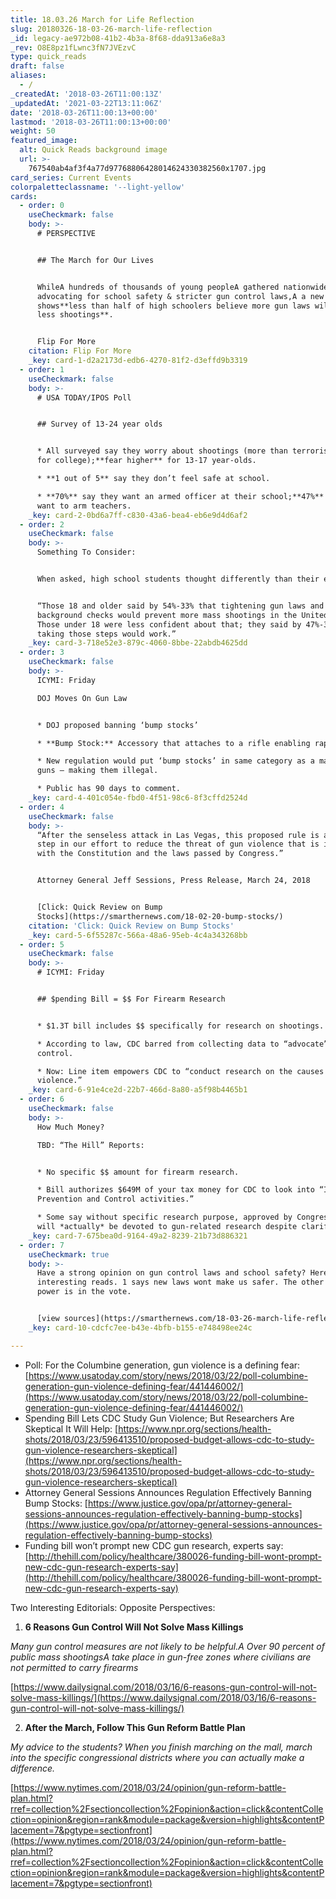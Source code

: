 ```yaml
---
title: 18.03.26 March for Life Reflection
slug: 20180326-18-03-26-march-life-reflection
_id: legacy-ae972b08-41b2-4b3a-8f68-dda913a6e8a3
_rev: O8E8pz1fLwnc3fN7JVEzvC
type: quick_reads
draft: false
aliases:
  - /
_createdAt: '2018-03-26T11:00:13Z'
_updatedAt: '2021-03-22T13:11:06Z'
date: '2018-03-26T11:00:13+00:00'
lastmod: '2018-03-26T11:00:13+00:00'
weight: 50
featured_image:
  alt: Quick Reads background image
  url: >-
    767540ab4af3f4a77d97768806428014624330382560x1707.jpg
card_series: Current Events
colorpaletteclassname: '--light-yellow'
cards:
  - order: 0
    useCheckmark: false
    body: >-
      # PERSPECTIVE


      ## The March for Our Lives


      WhileA hundreds of thousands of young peopleA gathered nationwide Saturday
      advocating for school safety & stricter gun control laws,A a new poll
      shows**less than half of high schoolers believe more gun laws will lead to
      less shootings**.


      Flip For More
    citation: Flip For More
    _key: card-1-d2a2173d-edb6-4270-81f2-d3effd9b3319
  - order: 1
    useCheckmark: false
    body: >-
      # USA TODAY/IPOS Poll


      ## Survey of 13-24 year olds


      * All surveyed say they worry about shootings (more than terrorism & $$
      for college);**fear higher** for 13-17 year-olds.

      * **1 out of 5** say they don’t feel safe at school.

      * **70%** say they want an armed officer at their school;**47%** did NOT
      want to arm teachers.
    _key: card-2-0bd6a7ff-c830-43a6-bea4-eb6e9d4d6af2
  - order: 2
    useCheckmark: false
    body: >-
      Something To Consider:


      When asked, high school students thought differently than their elders.


      “Those 18 and older said by 54%-33% that tightening gun laws and
      background checks would prevent more mass shootings in the United States.
      Those under 18 were less confident about that; they said by 47%-37% that
      taking those steps would work.”
    _key: card-3-718e52e3-879c-4060-8bbe-22abdb4625dd
  - order: 3
    useCheckmark: false
    body: >-
      ICYMI: Friday  

      DOJ Moves On Gun Law


      * DOJ proposed banning ‘bump stocks’

      * **Bump Stock:** Accessory that attaches to a rifle enabling rapid fire.

      * New regulation would put ‘bump stocks’ in same category as a machine
      guns – making them illegal.

      * Public has 90 days to comment.
    _key: card-4-401c054e-fbd0-4f51-98c6-8f3cffd2524d
  - order: 4
    useCheckmark: false
    body: >-
      “After the senseless attack in Las Vegas, this proposed rule is a critical
      step in our effort to reduce the threat of gun violence that is in keeping
      with the Constitution and the laws passed by Congress.”


      Attorney General Jeff Sessions, Press Release, March 24, 2018


      [Click: Quick Review on Bump
      Stocks](https://smarthernews.com/18-02-20-bump-stocks/)
    citation: 'Click: Quick Review on Bump Stocks'
    _key: card-5-6f55287c-566a-48a6-95eb-4c4a343268bb
  - order: 5
    useCheckmark: false
    body: >-
      # ICYMI: Friday


      ## $pending Bill = $$ For Firearm Research


      * $1.3T bill includes $$ specifically for research on shootings.

      * According to law, CDC barred from collecting data to “advocate” for gun
      control.

      * Now: Line item empowers CDC to “conduct research on the causes of gun
      violence.”
    _key: card-6-91e4ce2d-22b7-466d-8a80-a5f98b4465b1
  - order: 6
    useCheckmark: false
    body: >-
      How Much Money?  

      TBD: “The Hill” Reports:


      * No specific $$ amount for firearm research.

      * Bill authorizes $649M of your tax money for CDC to look into “Injury
      Prevention and Control activities.”

      * Some say without specific research purpose, approved by Congress, no $$
      will *actually* be devoted to gun-related research despite clarification.
    _key: card-7-675bea0d-9164-49a2-8239-21b73d886321
  - order: 7
    useCheckmark: true
    body: >-
      Have a strong opinion on gun control laws and school safety? Here are 2
      interesting reads. 1 says new laws wont make us safer. The other says the
      power is in the vote.


      [view sources](https://smarthernews.com/18-03-26-march-life-reflection/)
    _key: card-10-cdcfc7ee-b43e-4bfb-b155-e748498ee24c

---
```

* Poll: For the Columbine generation, gun violence is a defining fear: [https://www.usatoday.com/story/news/2018/03/22/poll-columbine-generation-gun-violence-defining-fear/441446002/](https://www.usatoday.com/story/news/2018/03/22/poll-columbine-generation-gun-violence-defining-fear/441446002/)
* Spending Bill Lets CDC Study Gun Violence; But Researchers Are Skeptical It Will Help: [https://www.npr.org/sections/health-shots/2018/03/23/596413510/proposed-budget-allows-cdc-to-study-gun-violence-researchers-skeptical](https://www.npr.org/sections/health-shots/2018/03/23/596413510/proposed-budget-allows-cdc-to-study-gun-violence-researchers-skeptical)
* Attorney General Sessions Announces Regulation Effectively Banning Bump Stocks: [https://www.justice.gov/opa/pr/attorney-general-sessions-announces-regulation-effectively-banning-bump-stocks](https://www.justice.gov/opa/pr/attorney-general-sessions-announces-regulation-effectively-banning-bump-stocks)
* Funding bill won’t prompt new CDC gun research, experts say: [http://thehill.com/policy/healthcare/380026-funding-bill-wont-prompt-new-cdc-gun-research-experts-say](http://thehill.com/policy/healthcare/380026-funding-bill-wont-prompt-new-cdc-gun-research-experts-say)

Two Interesting Editorials: Opposite Perspectives:

1. **6 Reasons Gun Control Will Not Solve Mass Killings**

_Many gun control measures are not likely to be helpful.A Over 90 percent of public mass shootingsA take place in gun-free zones where civilians are not permitted to carry firearms_

[https://www.dailysignal.com/2018/03/16/6-reasons-gun-control-will-not-solve-mass-killings/](https://www.dailysignal.com/2018/03/16/6-reasons-gun-control-will-not-solve-mass-killings/)

2. **After the March, Follow This Gun Reform Battle Plan**

_My advice to the students? When you finish marching on the mall, march into the specific congressional districts where you can actually make a difference._

[https://www.nytimes.com/2018/03/24/opinion/gun-reform-battle-plan.html?rref=collection%2Fsectioncollection%2Fopinion&action=click&contentCollection=opinion&region=rank&module=package&version=highlights&contentPlacement=7&pgtype=sectionfront](https://www.nytimes.com/2018/03/24/opinion/gun-reform-battle-plan.html?rref=collection%2Fsectioncollection%2Fopinion&action=click&contentCollection=opinion&region=rank&module=package&version=highlights&contentPlacement=7&pgtype=sectionfront)